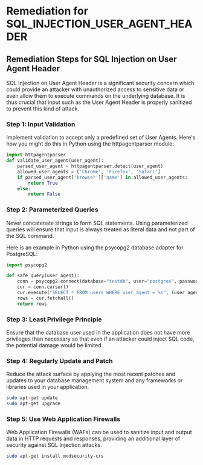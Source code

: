# Remediation for SQL_INJECTION_USER_AGENT_HEADER

## Remediation Steps for SQL Injection on User Agent Header

SQL Injection on User Agent Header is a significant security concern which could provide an attacker with unauthorized access to sensitive data or even allow them to execute commands on the underlying database. It is thus crucial that input such as the User Agent Header is properly sanitized to prevent this kind of attack.

### Step 1: Input Validation
Implement validation to accept only a predefined set of User Agents.
Here's how you might do this in Python using the httpagentparser module:

```python
import httpagentparser
def validate_user_agent(user_agent):
    parsed_user_agent = httpagentparser.detect(user_agent)
    allowed_user_agents = ['Chrome', 'Firefox', 'Safari']
    if parsed_user_agent['browser']['name'] in allowed_user_agents:
        return True
    else:
        return False
```

### Step 2: Parameterized Queries
Never concatenate strings to form SQL statements. Using parameterized queries will ensure that input is always treated as literal data and not part of the SQL command.

Here is an example in Python using the psycopg2 database adapter for PostgreSQL:

```python
import psycopg2

def safe_query(user_agent):
    conn = psycopg2.connect(database="testdb", user="postgres", password="password", host="localhost", port="5432")
    cur = conn.cursor()
    cur.execute("SELECT * FROM users WHERE user_agent = %s", (user_agent,))
    rows = cur.fetchall()
    return rows
```

### Step 3: Least Privilege Principle
Ensure that the database user used in the application does not have more privileges than necessary so that even if an attacker could inject SQL code, the potential damage would be limited.


### Step 4: Regularly Update and Patch
Reduce the attack surface by applying the most recent patches and updates to your database management system and any frameworks or libraries used in your application.
```bash
sudo apt-get update
sudo apt-get upgrade
```

### Step 5: Use Web Application Firewalls
Web Application Firewalls (WAFs) can be used to sanitize input and output data in HTTP requests and responses, providing an additional layer of security against SQL Injection attacks.
```bash
sudo apt-get install modsecurity-crs
```
